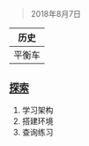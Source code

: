>2018年8月7日

|**历史**
|:-----:|
|平衡车|

[`探索`][1]
-----------
1. 学习架构
3. 搭建环境
3. 查询练习






  [1]: https://www.baidu.com

